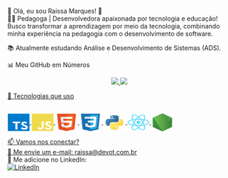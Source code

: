 🌟 Olá, eu sou Raissa Marques! 🚀  
👩‍🏫 Pedagoga | Desenvolvedora apaixonada por tecnologia e educação! Busco transformar a aprendizagem por meio da tecnologia, combinando minha experiência na pedagogia com o desenvolvimento de software.  

📚 Atualmente estudando Análise e Desenvolvimento de Sistemas (ADS).  

 📊 Meu GitHub em Números  
<div align="center">
  <a href="https://github.com/Raissatkm">
  <img height="180em" src="https://github-readme-stats-git-masterrstaa-rickstaa.vercel.app/api?username=Raissatkm&show_icons=true&theme=dracula&include_all_commits=true&count_private=true"/>
  <img height="180em" src="https://github-readme-stats-git-masterrstaa-rickstaa.vercel.app/api/top-langs/?username=Raissatkm&layout=compact&langs_count=7&theme=dracula"/>
</div>

 🚀 Tecnologias que uso  
<div style="display: inline_block"><br>
  <img align="center" alt="TypeScript" height="40" width="50" src="https://raw.githubusercontent.com/devicons/devicon/master/icons/typescript/typescript-plain.svg">
  <img align="center" alt="JavaScript" height="40" width="50" src="https://raw.githubusercontent.com/devicons/devicon/master/icons/javascript/javascript-plain.svg">
  <img align="center" alt="HTML" height="40" width="50" src="https://raw.githubusercontent.com/devicons/devicon/master/icons/html5/html5-original.svg">
  <img align="center" alt="CSS" height="40" width="50" src="https://raw.githubusercontent.com/devicons/devicon/master/icons/css3/css3-original.svg">
  <img align="center" alt="Python" height="40" width="50" src="https://raw.githubusercontent.com/devicons/devicon/master/icons/python/python-original.svg">
  <img align="center" alt="React" height="40" width="50" src="https://raw.githubusercontent.com/devicons/devicon/master/icons/react/react-original.svg">
  <img align="center" alt="Node.js" height="40" width="50" src="https://raw.githubusercontent.com/devicons/devicon/master/icons/nodejs/nodejs-original.svg">
</div>  

 📫 Vamos nos conectar?  
🔹 Me envie um e-mail: [raissa@devot.com.br](mailto:raissa@devot.com.br)  
🔹 Me adicione no LinkedIn:  
[![LinkedIn](https://img.shields.io/badge/-LinkedIn-%230077B5?style=for-the-badge&logo=linkedin&logoColor=white)](https://www.linkedin.com/in/raissa-marques-921201177/)  


